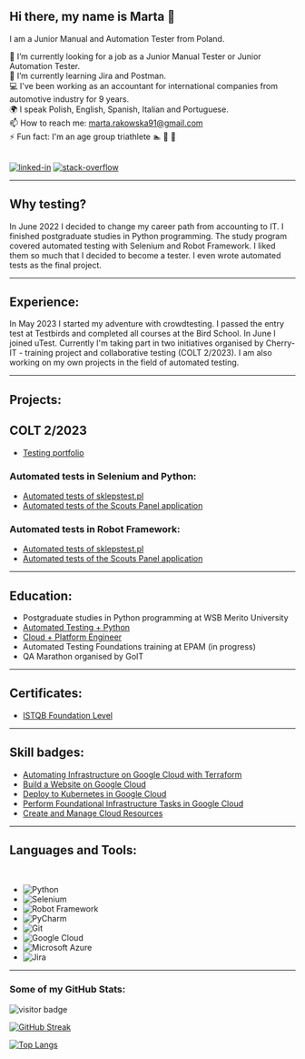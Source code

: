 ## Hi there, my name is Marta 👋

I am a Junior Manual and Automation Tester from Poland.

🔭 I’m currently looking for a job as a Junior Manual Tester or Junior Automation Tester.</br>
:book: I’m currently learning Jira and Postman.<br/>
:computer: I've been working as an accountant for international companies from automotive industry for 9 years.<br/>
:earth_africa: I speak Polish, English, Spanish, Italian and Portuguese.</br>
📫 How to reach me: marta.rakowska91@gmail.com</br>
⚡ Fun fact: I'm an age group triathlete :swimmer: :bicyclist: :runner:</br>

<br>[<img alt="linked-in" src="https://img.shields.io/badge/linkedin-%230077B5.svg?&style=for-the-badge&logo=linkedin&logoColor=white" />](https://www.linkedin.com/in/marta-rakowska/)
[<img alt="stack-overflow" src="https://img.shields.io/badge/stack%20overflow-FE7A16?logo=stack-overflow&logoColor=white&style=for-the-badge" />](https://stackoverflow.com/users/preferences/20940392)</br>

---

## Why testing?

In June 2022 I decided to change my career path from accounting to IT. I finished postgraduate studies in Python programming. The study program covered automated testing with Selenium and Robot Framework. I liked them so much that I decided to become a tester. I even wrote automated tests as the final project. 

---

## Experience:

In May 2023 I started my adventure with crowdtesting. I passed the entry test at Testbirds and completed all courses at the Bird School. In June I joined uTest. Currently I'm taking part in two initiatives organised by Cherry-IT - training project and collaborative testing (COLT 2/2023). I am also working on my own projects in the field of automated testing.

---

## Projects:

## COLT 2/2023
- [Testing portfolio](https://github.com/marta-rakowska/cherryit_portfolio)

### Automated tests in Selenium and Python:
- [Automated tests of sklepstest.pl](https://github.com/marta-rakowska/wsb_final_project_selenium)
- [Automated tests of the Scouts Panel application](https://github.com/marta-rakowska/challenge_portfolio)

### Automated tests in Robot Framework:
- [Automated tests of sklepstest.pl](https://github.com/marta-rakowska/wsb_final_project_robotframework)
- [Automated tests of the Scouts Panel application](https://github.com/marta-rakowska/panelscout_robotframework)
  
---

## Education:

- Postgraduate studies in Python programming at WSB Merito University
- [Automated Testing + Python](https://drive.google.com/file/d/1Qbe5uFBji06DptyvsXEK3NXW1eORwgu5/view)
- [Cloud + Platform Engineer](https://drive.google.com/file/d/14lM9LMDL4oxaqiPYBBhiFXUpxcQ_sNj5/view)
- Automated Testing Foundations training at EPAM (in progress)
- QA Marathon organised by GoIT

---

## Certificates:

- [ISTQB Foundation Level](https://drive.google.com/file/d/1YUL1X8XBDEQO5rMv6YipggRYFcss4V7_/view?usp=sharing)

---

## Skill badges:

- [Automating Infrastructure on Google Cloud with Terraform](https://www.cloudskillsboost.google/public_profiles/6af5c597-4b7c-4718-96ae-f357b63ac57a/badges/4109362?utm_medium=social&utm_source=linkedin&utm_campaign=ql-social-share)
- [Build a Website on Google Cloud](https://www.cloudskillsboost.google/public_profiles/6af5c597-4b7c-4718-96ae-f357b63ac57a/badges/4122424?utm_medium=social&utm_source=linkedin&utm_campaign=ql-social-share)
- [Deploy to Kubernetes in Google Cloud](https://www.cloudskillsboost.google/public_profiles/6af5c597-4b7c-4718-96ae-f357b63ac57a/badges/4119920?utm_medium=social&utm_source=linkedin&utm_campaign=ql-social-share)
- [Perform Foundational Infrastructure Tasks in Google Cloud](https://www.cloudskillsboost.google/public_profiles/6af5c597-4b7c-4718-96ae-f357b63ac57a/badges/4022973?utm_medium=social&utm_source=linkedin&utm_campaign=ql-social-share)
- [Create and Manage Cloud Resources](https://www.cloudskillsboost.google/public_profiles/6af5c597-4b7c-4718-96ae-f357b63ac57a/badges/3735730?utm_medium=social&utm_source=linkedin&utm_campaign=ql-social-share)

___

## Languages and Tools:
<br/>

- ![Python](https://img.shields.io/badge/Python-3776AB?style=for-the-badge&logo=python&logoColor=white)
- ![Selenium](https://img.shields.io/badge/-selenium-%43B02A?style=for-the-badge&logo=selenium&logoColor=white)
- ![Robot Framework](https://a11ybadges.com/badge?logo=robotframework)
- ![PyCharm](https://img.shields.io/badge/PyCharm-000000.svg?&style=for-the-badge&logo=PyCharm&logoColor=white)
- ![Git](https://img.shields.io/badge/GIT-E44C30?style=for-the-badge&logo=git&logoColor=white)
- ![Google Cloud](https://img.shields.io/badge/Google_Cloud-4285F4?style=for-the-badge&logo=google-cloud&logoColor=white)
- ![Microsoft Azure](https://img.shields.io/badge/Microsoft_Azure-0089D6?style=for-the-badge&logo=microsoft-azure&logoColor=white)
- ![Jira](https://img.shields.io/badge/Jira-0052CC?style=for-the-badge&logo=Jira&logoColor=white)

---

### Some of my GitHub Stats:

![visitor badge](https://visitor-badge.glitch.me/badge?page_id=marta-rakowska.visitor-badge&left_text=My%20Page%20Visitors)

[![GitHub Streak](http://github-readme-streak-stats.herokuapp.com?user=marta-rakowska&theme=dark&background=000000)](https://git.io/streak-stats)

[![Top Langs](https://github-readme-stats.vercel.app/api/top-langs/?username=marta-rakowska&layout=compact&theme=vision-friendly-dark)](https://github.com/marta-rakowska/github-readme-stats)




